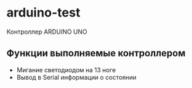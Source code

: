 # arduino-test
Контроллер ARDUINO UNO
## Функции выполняемые контроллером
- Мигание светодиодом на 13 ноге 
- Вывод в Serial информации о состоянии
